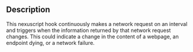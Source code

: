 ## Description

This nexuscript hook continuously makes a network request on an interval and triggers when the information returned by that network request changes. This could indicate a change in the content of a webpage, an endpoint dying, or a network failure.
